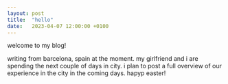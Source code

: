 ```yaml
---
layout: post
title:  "hello"
date:   2023-04-07 12:00:00 +0100
---
```


welcome to my blog! 

writing from barcelona, spain at the moment. my girlfriend and i are spending the next couple of days in city. i plan to post a full overview of our experience in the city in the coming days. hapyp easter!


